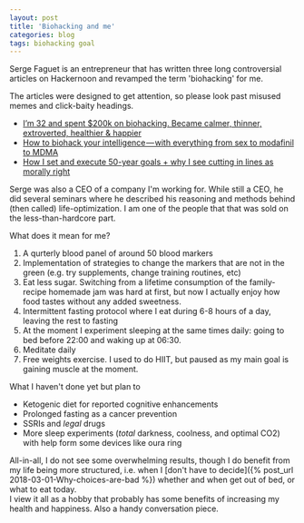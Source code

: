 ```yaml
---
layout: post
title: 'Biohacking and me'
categories: blog
tags: biohacking goal
---
```


Serge Faguet is an entrepreneur that has written three long controversial articles on Hackernoon and revamped the term 'biohacking' for me.  

The articles were designed to get attention, so please look past misused memes and click-baity headings.

* [I’m 32 and spent $200k on biohacking. Became calmer, thinner, extroverted, healthier & happier](https://hackernoon.com/im-32-and-spent-200k-on-biohacking-became-calmer-thinner-extroverted-healthier-happier-2a2e846ae113)
* [How to biohack your intelligence — with everything from sex to modafinil to MDMA](https://hackernoon.com/biohack-your-intelligence-now-or-become-obsolete-97cdd15e395f)
* [How I set and execute 50-year goals + why I see cutting in lines as morally right](https://hackernoon.com/how-i-set-and-execute-50-year-goals-why-i-see-cutting-in-lines-as-morally-right-f4d0ce28574f)


Serge was also a CEO of a company I'm working for. While still a CEO, he did several seminars where he described his reasoning and methods behind (then called) life-optimization. I am one of the people that that was sold on the less-than-hardcore part.  

What does it mean for me? 

1. A qurterly blood panel of around 50 blood markers 
1. Implementation of strategies to change the markers that are not in the green (e.g. try supplements, change training routines, etc)
1. Eat less sugar. Switching from a lifetime consumption of the family-recipe homemade jam was hard at first, but now I actually enjoy how food tastes without any added sweetness.
1. Intermittent fasting protocol where I eat during 6-8 hours of a day, leaving the rest to fasting
1. At the moment I experiment sleeping at the same times daily: going to bed before 22:00 and waking up at 06:30. 
1. Meditate daily
1. Free weights exercise. I used to do HIIT, but paused as my main goal is gaining muscle at the moment.

  
What I haven't done yet but plan to

* Ketogenic diet for reported cognitive enhancements
* Prolonged fasting as a cancer prevention
* SSRIs and _legal_ drugs
* More sleep experiments (_total_ darkness, coolness, and optimal CO2) with help form some devices like oura ring


All-in-all, I do not see some overwhelming results, though I do benefit from my life being more structured, i.e. when I [don't have to decide]({% post_url 2018-03-01-Why-choices-are-bad %}) whether and when get out of bed, or what to eat today.  
I view it all as a hobby that probably has some benefits of increasing my health and happiness. Also a handy conversation piece.


